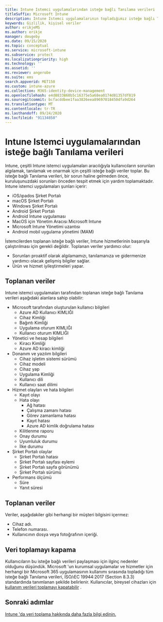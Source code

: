 ```yaml
---
title: Intune Istemci uygulamalarından isteğe bağlı Tanılama verileri
titleSuffix: Microsoft Intune
description: Intune Istemci uygulamalarının topladığımız isteğe bağlı Tanılama verileri hakkında bilgi edinin.
keywords: Gizlilik, kişisel veriler
author: erikjeMS
ms.author: erikje
manager: dougeby
ms.date: 09/15/2020
ms.topic: conceptual
ms.service: microsoft-intune
ms.subservice: protect
ms.localizationpriority: high
ms.technology: ''
ms.assetid: ''
ms.reviewer: angerobe
ms.suite: ems
search.appverid: MET150
ms.custom: intune-azure
ms.collection: M365-identity-device-management
ms.openlocfilehash: e4d8833860b5c16375e5a68ea0174d81357df819
ms.sourcegitcommit: bcfacddbee1faa3826eea89697018450dfa9d264
ms.translationtype: MT
ms.contentlocale: tr-TR
ms.lasthandoff: 09/24/2020
ms.locfileid: "91134858"
---
```

# <a name="optional-diagnostic-data-from-intune-client-apps"></a>Intune Istemci uygulamalarından isteğe bağlı Tanılama verileri

Intune, çeşitli Intune istemci uygulamaları aracılığıyla kullanıcıların sorunları algılamak, tanılamak ve onarmak için çeşitli isteğe bağlı veriler toplar.  Bu isteğe bağlı Tanılama verileri, bir sorun haline gelmeden önce, kuruluşunuzdaki sorunları önceden tespit etmek için yardım toplamaktadır. Intune istemci uygulamaları şunları içerir:
- iOS/ıpados Şirket Portalı
- macOS Şirket Portalı
- Windows Şirket Portalı
- Android Şirket Portalı
- Android Intune uygulaması
- MacOS için Yönetim Aracısı Microsoft Intune
- Microsoft Intune Yönetimi uzantısı
- Android mobil uygulama yönetimi (MAM)

İstemcilerden toplanan isteğe bağlı veriler, Intune hizmetlerinin başarıyla çalıştırılması için gerekli değildir. Toplanan veriler yardımcı olur:
- Sorunları proaktif olarak algılamamızı, tanılamanıza ve gidermenize yardımcı olacak gelişmiş bilgiler sağlar.
- Ürün ve hizmet iyileştirmeleri yapar.


## <a name="data-collected"></a>Toplanan veriler

Intune istemci uygulamaları tarafından toplanan isteğe bağlı Tanılama verileri aşağıdaki alanlara sahip olabilir:

- Microsoft tarafından oluşturulan kullanıcı bilgileri
    - Azure AD Kullanıcı KIMLIĞI
    - Cihaz Kimliği
    - Bağıntı Kimliği
    - Uygulama oturum KIMLIĞI
    - Kullanıcı oturum KIMLIĞI
- Yönetici ve hesap bilgileri
    - Kiracı Kimliği
    - Azure AD kiracı kimliği
- Donanım ve yazılım bilgileri
    - Cihaz işletim sistemi sürümü
    - Cihaz modeli
    - Cihaz yap
    - Uygulama Kimliği
    - Kullanıcı dili
    - Kullanıcı saat dilimi
- Hizmet olayları ve hata bilgileri
    - Kayıt olayı
    - Hata olayı
        - Ağ hatası
        - Çalışma zamanı hatası
        - Görev zamanlama hatası
        - Kayıt hatası
        - Azure AD kimlik doğrulama hatası
    - Kilitlenme raporu
    - Onay durumu
    - Uyumluluk durumu
    - İlke durumu
- Şirket Portalı olaylar
    - Şirket Portalı hatası
    - Şirket Portalı sayfası eylemi
    - Şirket Portalı sayfa görünümü
    - Şirket Portalı sürümü
- Performans ölçümü
    - Süre
    - Yanıt süresi


## <a name="data-not-collected"></a>Toplanan veriler
Veriler, aşağıdakiler gibi herhangi bir müşteri bilgisini içermez:
- Cihaz adı.
- Telefon numarası.
- Kullanıcının dosya veya fotoğrafının içeriği.


## <a name="turn-off-data-collection"></a>Veri toplamayı kapama
Kullanıcıların bu isteğe bağlı verileri paylaşması için ilginç nedenler olduğunu düşündük. Microsoft 'un kurumsal uygulamalar ve hizmetler için herhangi bir Microsoft 365 uygulamasının kullanımı sırasında topladığı tüm isteğe bağlı Tanılama verileri, ISO/ıEC 19944:2017 (Section 8.3.3) standardında tanımlanan şekilde belirlenir. Kullanıcılar, bireysel cihazları için [kullanım verileri toplamayı kapatabilir](https://docs.microsoft.com/mem/intune/user-help/turn-off-microsoft-usage-data-collection-android) .


## <a name="next-steps"></a>Sonraki adımlar
[Intune 'da veri toplama hakkında daha fazla bilgi edinin.](privacy-data-collect.md)




